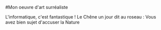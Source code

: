 #Mon oeuvre d'art surréaliste

L'informatique, c'est fantastique !
Le Chêne un jour dit au roseau :
Vous avez bien sujet d'accuser la Nature
